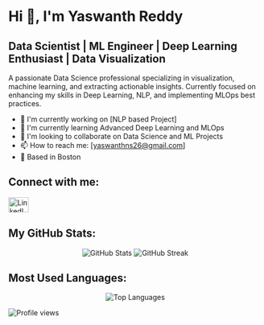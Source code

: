 # Hi 👋, I'm Yaswanth Reddy

## Data Scientist | ML Engineer | Deep Learning Enthusiast | Data Visualization

A passionate Data Science professional specializing in visualization, machine learning, and extracting actionable insights. Currently focused on enhancing my skills in Deep Learning, NLP, and implementing MLOps best practices.

- 🔭 I'm currently working on [NLP based Project]
- 🌱 I'm currently learning Advanced Deep Learning and MLOps
- 👯 I'm looking to collaborate on Data Science and ML Projects
- 📫 How to reach me: [yaswanthns26@gmail.com]
- 🏢 Based in Boston


## Connect with me:
<p align="left">
  <a href="https://www.linkedin.com/in/yaswanth-nalamalapu" target="blank"><img align="center" src="https://raw.githubusercontent.com/rahuldkjain/github-profile-readme-generator/master/src/images/icons/Social/linked-in-alt.svg" alt="LinkedIn" height="30" width="40" /></a>
  <!-- Add other social platforms you use -->
</p>


## My GitHub Stats:
<p align="center">
  <img src="https://github-readme-stats.vercel.app/api?username=Yaswanth-26&show_icons=true&theme=radical" alt="GitHub Stats" />
  <img src="https://github-readme-streak-stats.herokuapp.com/?user=Yaswanth-26&theme=radical" alt="GitHub Streak" />
</p>

## Most Used Languages:
<p align="center">
  <img src="https://github-readme-stats.vercel.app/api/top-langs/?username=Yaswanth-26&layout=compact&theme=radical" alt="Top Languages" />
</p>


<p align="left">
  <img src="https://komarev.com/ghpvcounter.php?username=Yaswanth-26" alt="Profile views" />
</p>
